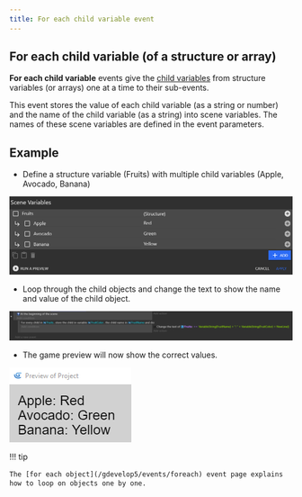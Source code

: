 ```yaml
---
title: For each child variable event
---
```

## For each child variable (of a structure or array)

**For each child variable** events give the [child variables](/gdevelop5/all-features/variables/) from structure variables (or arrays) one at a time to their sub-events.

This event stores the value of each child variable (as a string or number) and the name of the child variable (as a string) into scene variables. The names of these scene variables are defined in the event parameters.

## Example

  - Define a structure variable (Fruits) with multiple child variables (Apple, Avocado, Banana)

![](foreverchildvariables.png)

  - Loop through the child objects and change the text to show the name and value of the child object.

![](foreverchildevents.png)

  - The game preview will now show the correct values.

![](foreverchildouput.png)

!!! tip

    The [for each object](/gdevelop5/events/foreach) event page explains how to loop on objects one by one.
